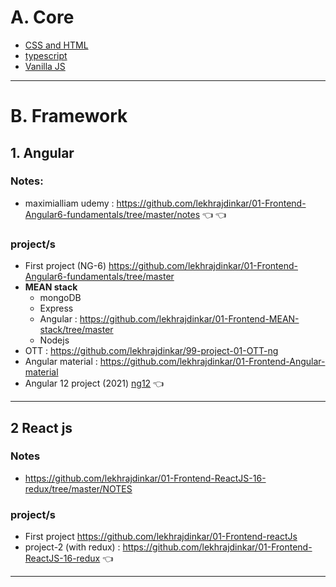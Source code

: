 # A. Core
- [CSS and HTML](StyleHTML)
- [typescript](SupersetTS)
- [Vanilla JS](VanillaJS)

---
# B. Framework 
## 1. Angular
### Notes:
- maximialliam udemy : https://github.com/lekhrajdinkar/01-Frontend-Angular6-fundamentals/tree/master/notes :point_left: :point_left:

### project/s
- First project (NG-6) https://github.com/lekhrajdinkar/01-Frontend-Angular6-fundamentals/tree/master
- **MEAN stack** 
  - mongoDB
  - Express
  - Angular : https://github.com/lekhrajdinkar/01-Frontend-MEAN-stack/tree/master
  - Nodejs
- OTT : https://github.com/lekhrajdinkar/99-project-01-OTT-ng
- Angular material : https://github.com/lekhrajdinkar/01-Frontend-Angular-material
- Angular 12 project (2021) [ng12](ng12) :point_left:

---
## 2 React js
### Notes
- https://github.com/lekhrajdinkar/01-Frontend-ReactJS-16-redux/tree/master/NOTES

### project/s
- First project https://github.com/lekhrajdinkar/01-Frontend-reactJs
- project-2 (with redux) : https://github.com/lekhrajdinkar/01-Frontend-ReactJS-16-redux :point_left:

---




